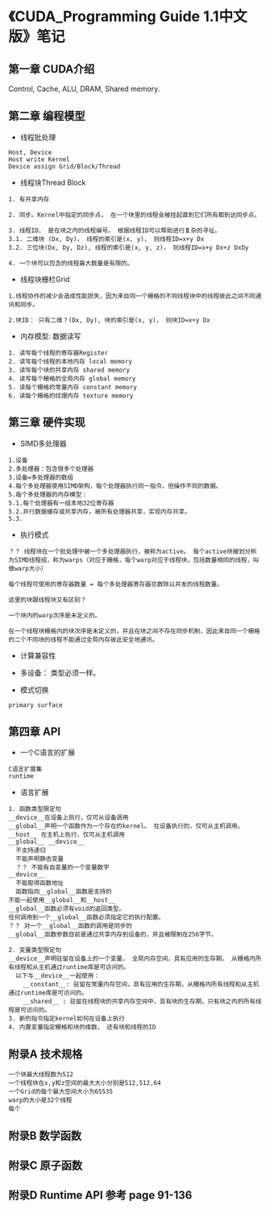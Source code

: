 # 《CUDA_Programming Guide 1.1中文版》笔记
## 第一章 CUDA介绍
Control, Cache, ALU, DRAM, Shared memory.
## 第二章 编程模型
- 线程批处理
```
Host, Device
Host write Kernel
Device assign Grid/Block/Thread
```

- 线程块Thread Block
```
1. 有共享内存

2. 同步。Kernel中指定的同步点， 在一个块里的线程会被挂起直到它们所有都到达同步点。

3. 线程ID， 是在块之内的线程编号。 根据线程ID可以帮助进行复杂的寻址。
3.1. 二维块 (Dx, Dy)， 线程的索引是(x, y)， 则线程ID=x+y Dx
3.2. 三位块(Dx, Dy, Dz), 线程的索引是(x, y, z)， 则线程ID=x+y Dx+z DxDy

4. 一个块可以包含的线程最大数量是有限的。
```

- 线程块栅栏Grid
```
1.线程协作的减少会造成性能损失，因为来自同一个栅格的不同线程块中的线程彼此之间不同通讯和同步。

2.块ID： 只有二维？(Dx, Dy), 块的索引是(x, y)， 则块ID=x+y Dx

```

- 内存模型: 数据读写
```
1. 读写每个线程的寄存器Register
2. 读写每个线程的本地内存 local memory
3. 读写每个块的共享内存 shared memory
4. 读写每个栅格的全局内存 global memory
5. 读每个栅格的常量内存 constant memory
6. 读每个栅格的纹理内存 texture memory
```

## 第三章 硬件实现

- SIMD多处理器
```
1.设备
2.多处理器：包含很多个处理器
3.设备=多处理器的数组
4.每个多处理器使用SIMD架构，每个处理器执行同一指令，但操作不同的数据。
5.每个多处理器的内存模型：
5.1.每个处理器有一组本地32位寄存器
5.2.并行数据缓存或共享内存，被所有处理器共享，实现内存共享。
5.3.
```

- 执行模式
```
？？ 线程块在一个批处理中被一个多处理器执行，被称为active。 每个active块被划分称为SIMD线程组，称为warps（对应于栅格，每个warp对应于线程块，包括数量相同的线程，叫做warp大小）

每个线程可使用的寄存器数量 = 每个多处理器寄存器总数除以并发的线程数量。

这里的块跟线程块又有区别？

一个块内的warp次序是未定义的。

在一个线程块栅格内的块次序是未定义的，并且在块之间不存在同步机制，因此来自同一个栅格的二个不同块的线程不能通过全局内存彼此安全地通讯。
```

- 计算兼容性

- 多设备： 类型必须一样。

- 模式切换
```
primary surface
```
## 第四章 API

- 一个C语言的扩展
```
C语言扩展集
runtime
```

- 语言扩展
```
1. 函数类型限定句
__device__在设备上执行，仅可从设备调用
__global__声明一个函数作为一个存在的kernel。 在设备执行的，仅可从主机调用。
__host__ 在主机上执行，仅可从主机调用
__global__ __device__
  不支持递归
  不能声明静态变量
  ？？ 不能有自变量的一个变量数字
__device__
  不能取得函数地址
  函数指向__global__函数是支持的
不能一起使用__global__和__host__
__global__函数必须有void的返回类型。
任何调用到一个__global__函数必须指定它的执行配置。
？？ 对一个__global__函数的调用是同步的
__global__函数参数目前是通过共享内存到设备的，并且被限制在256字节。

2. 变量类型限定句
__device__声明驻留在设备上的一个变量， 全局内存空间，具有应用的生存期， 从栅格内所有线程和从主机通过runtime库是可访问的。
  以下与__device__一起使用：
    __constant__: 驻留在常量内存空间，具有应用的生存期，从栅格内所有线程和从主机通过runtime库是可访问的。
    __shared__ : 驻留在线程块的共享内存空间中，具有块的生存期，只有块之内的所有线程是可访问的。
3. 新的指令指定kernel如何在设备上执行
4. 内置变量指定栅格和块的维数， 还有块和线程的ID

```

## 附录A 技术规格
```
一个块最大线程数为512
一个线程块在x,y和z空间的最大大小分别是512,512,64
一个Grid的每个最大空间大小为65535
warp的大小是32个线程
每个
```


## 附录B 数学函数

## 附录C 原子函数

## 附录D Runtime API 参考 page 91-136
